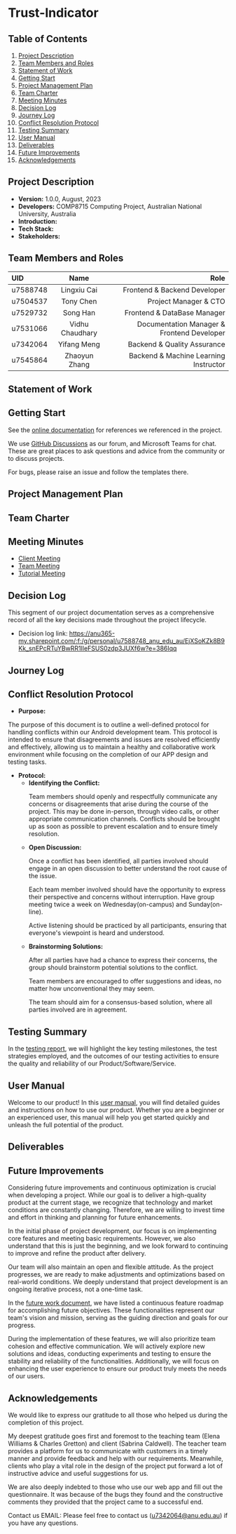 # Trust-Indicator
## Table of Contents
1. [Project Description](#project-description)
2. [Team Members and Roles](#team-members-and-roles)
3. [Statement of Work](#statement-of-work)
4. [Getting Start](#getting-start)
5. [Project Management Plan](#project-management-plan)
6. [Team Charter](#team-charter)
7. [Meeting Minutes](#meeting-minutes)
8. [Decision Log](#decision-log)
9. [Journey Log](#journey-log)
10. [Conflict Resolution Protocol](#conflict-resolution-protocol)
11. [Testing Summary](#testing-summary)
12. [User Manual](#user-manual)
13. [Deliverables](#deliverables)
14. [Future Improvements](#future-improvements)
15. [Acknowledgements](#acknowledgements)
## Project Description
- **Version:** 1.0.0, August, 2023 
- **Developers:** COMP8715 Computing Project, Australian National University, Australia
- **Introduction:**
- **Tech Stack:**
- **Stakeholders:**

## Team Members and Roles
| UID      |     Name     |                                 Role |
|:---------|:------------:|-------------------------------------:|
| u7588748 | Lingxiu Cai  |                    Frontend & Backend Developer |
| u7504537 |  Tony Chen   |                    Project Manager & CTO |
| u7529732 |   Song Han   |         Frontend & DataBase Manager |
| u7531066 | Vidhu Chaudhary | Documentation Manager & Frontend Developer|
| u7342064 | Yifang Meng  |         Backend & Quality Assurance |
| u7545864 | Zhaoyun Zhang  |         Backend & Machine Learning Instructor |
## Statement of Work
## Getting Start
See the [online documentation](Documents/Reference/) for references we referenced in the project.

We use [GitHub Discussions](https://github.com/YifangMeng/Trust-Indicator/discussions) as our forum, and Microsoft Teams for chat. These are great places to ask questions and advice from the community or to discuss projects.

For bugs, please raise an issue and follow the templates there.

## Project Management Plan
## Team Charter
## Meeting Minutes
- [Client Meeting](https://anu365-my.sharepoint.com/:f:/g/personal/u7588748_anu_edu_au/Eq6IgCAa8dVIjRFBWsxaeekBk7TWpClMVORWujKmg-1dfQ?e=60o9Bq)
- [Team Meeting](https://anu365-my.sharepoint.com/:f:/g/personal/u7588748_anu_edu_au/EhGHWpJKxANLrRiBJq9H1zQBK1ElE8BzLWEEF8JhKd_eUg?e=83NhqJ)
- [Tutorial Meeting](https://anu365-my.sharepoint.com/:f:/g/personal/u7588748_anu_edu_au/EgVHrccSOZFGr6buEqXttygBsNPgKyMf9cuyJRvtRYq3-Q?e=qiAnDR)
## Decision Log
This segment of our project documentation serves as a comprehensive record of all the key decisions made throughout the project lifecycle. 
- Decision log link: https://anu365-my.sharepoint.com/:f:/g/personal/u7588748_anu_edu_au/EjXSoKZk8B9Kk_snEPcRTuYBwRR1IleFSUS0zdp3JUXf6w?e=386Iqq
## Journey Log
## Conflict Resolution Protocol
- **Purpose:**
<p>The purpose of this document is to outline a well-defined protocol for handling conflicts within our Android development team. This protocol is intended to ensure that disagreements and issues are resolved efficiently and effectively, allowing us to maintain a healthy and collaborative work environment while focusing on the completion of our APP design and testing tasks.</p >

- **Protocol:**
  - **Identifying the Conflict:**
    <p>Team members should openly and respectfully communicate any concerns or disagreements that arise during the course of the project. This may be done in-person, through 
    video calls, or other appropriate communication channels.
    Conflicts should be brought up as soon as possible to prevent escalation and to ensure timely resolution.</p>
  - **Open Discussion:**
    <p>Once a conflict has been identified, all parties involved should engage in an open discussion to better understand the root cause of the issue.</p >
    <p>Each team member involved should have the opportunity to express their perspective and concerns without interruption.
    Have group meeting twice a week on Wednesday(on-campus) and Sunday(on-line).</p >
    <p>Active listening should be practiced by all participants, ensuring that everyone's viewpoint is heard and understood.</p >
  - **Brainstorming Solutions:**
    <p>After all parties have had a chance to express their concerns, the group should brainstorm potential solutions to the conflict.</p >
    <p>Team members are encouraged to offer suggestions and ideas, no matter how unconventional they may seem.</p >
    <p>The team should aim for a consensus-based solution, where all parties involved are in agreement.</p >
## Testing Summary
In the [testing report](https://anu365-my.sharepoint.com/:f:/g/personal/u7588748_anu_edu_au/EoQEypqasGxKsyTzVoT5IqoBfvt-g4s_rW_IpXP2633DeQ?e=e9zYBH), we will highlight the key testing milestones, the test strategies employed, and the outcomes of our testing activities to ensure the quality and reliability of our Product/Software/Service.
## User Manual
Welcome to our product! In this [user manual](), you will find detailed guides and instructions on how to use our product. Whether you are a beginner or an experienced user, this manual will help you get started quickly and unleash the full potential of the product. 
## Deliverables
## Future Improvements
Considering future improvements and continuous optimization is crucial when developing a project. While our goal is to deliver a high-quality product at the current stage, we recognize that technology and market conditions are constantly changing. Therefore, we are willing to invest time and effort in thinking and planning for future enhancements.

In the initial phase of project development, our focus is on implementing core features and meeting basic requirements. However, we also understand that this is just the beginning, and we look forward to continuing to improve and refine the product after delivery.

Our team will also maintain an open and flexible attitude. As the project progresses, we are ready to make adjustments and optimizations based on real-world conditions. We deeply understand that project development is an ongoing iterative process, not a one-time task.

In the [future work document](https://anu365-my.sharepoint.com/:f:/g/personal/u7588748_anu_edu_au/EvBFDx0jqfRKpdPKtsqGCjYBnJuhngdVBGx2K9eZBdczjQ?e=Cunmly), we have listed a continuous feature roadmap for accomplishing future objectives. These functionalities represent our team's vision and mission, serving as the guiding direction and goals for our progress.

  
During the implementation of these features, we will also prioritize team cohesion and effective communication. We will actively explore new solutions and ideas, conducting experiments and testing to ensure the stability and reliability of the functionalities. Additionally, we will focus on enhancing the user experience to ensure our product truly meets the needs of our users.
## Acknowledgements
We would like to express our gratitude to all those who helped us during the completion of this project.

My deepest gratitude goes first and foremost to the teaching team (Elena Williams & Charles Gretton) and client (Sabrina Caldwell). The teacher team provides a platform for us to communicate with customers in a timely manner and provide feedback and help with our requirements. Meanwhile, clients who play a vital role in the design of the project put forward a lot of instructive advice and useful suggestions for us.

We are also deeply indebted to those who use our web app and fill out the questionnaire. It was because of the bugs they found and the constructive comments they provided that the project came to a successful end.

Contact us EMAIL:  Please feel free to contact us (u7342064@anu.edu.au) if you have any questions.

